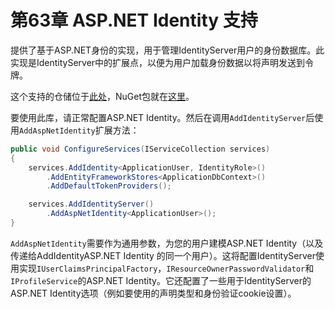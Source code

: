 # 第63章 ASP.NET Identity 支持
提供了基于ASP.NET身份的实现，用于管理IdentityServer用户的身份数据库。此实现是IdentityServer中的扩展点，以便为用户加载身份数据以将声明发送到令牌。

这个支持的仓储位于[此处](https://github.com/IdentityServer/IdentityServer4.AspNetIdentity/)，NuGet包就在[这里](https://www.nuget.org/packages/IdentityServer4.AspNetIdentity)。

要使用此库，请正常配置ASP.NET Identity。然后在调用`AddIdentityServer`后使用`AddAspNetIdentity`扩展方法：

``` C#
public void ConfigureServices(IServiceCollection services)
{
    services.AddIdentity<ApplicationUser, IdentityRole>()
        .AddEntityFrameworkStores<ApplicationDbContext>()
        .AddDefaultTokenProviders();

    services.AddIdentityServer()
        .AddAspNetIdentity<ApplicationUser>();
}
```  

`AddAspNetIdentity`需要作为通用参数，为您的用户建模ASP.NET Identity（以及传递给AddIdentityASP.NET Identity 的同一个用户）。这将配置IdentityServer使用实现`IUserClaimsPrincipalFactory`，`IResourceOwnerPasswordValidator`和`IProfileService`的ASP.NET Identity。它还配置了一些用于IdentityServer的ASP.NET Identity选项（例如要使用的声明类型和身份验证cookie设置）。